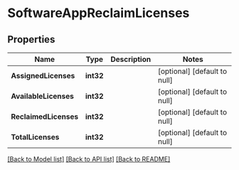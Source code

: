 # SoftwareAppReclaimLicenses

## Properties
Name | Type | Description | Notes
------------ | ------------- | ------------- | -------------
**AssignedLicenses** | **int32** |  | [optional] [default to null]
**AvailableLicenses** | **int32** |  | [optional] [default to null]
**ReclaimedLicenses** | **int32** |  | [optional] [default to null]
**TotalLicenses** | **int32** |  | [optional] [default to null]

[[Back to Model list]](../README.md#documentation-for-models) [[Back to API list]](../README.md#documentation-for-api-endpoints) [[Back to README]](../README.md)

